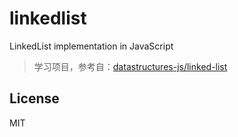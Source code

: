 # linkedlist
LinkedList implementation in JavaScript

> 学习项目，参考自：[datastructures-js/linked-list](https://github.com/datastructures-js/linked-list)


<!-- 给代码添加 注释 @param @returns 等-->
<!-- 添加 .d.ts 文件 -->

## License
MIT

